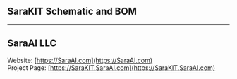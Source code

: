 ## SaraKIT Schematic and BOM

---


## SaraAI LLC

Website: [https://SaraAI.com](https://SaraAI.com)<br>
Project Page: [https://SaraKIT.SaraAI.com](https://SaraKIT.SaraAI.com)
